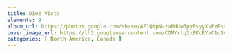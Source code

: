 ```yaml
---
title: Diez Vista
elements: 9
album_url: https://photos.google.com/share/AF1QipN-zaNHUw6pyBsyyXsPzEsorfBYSwhicsyBAhkUo0lgHibYTroousZGoEXk9lNSqw?key=eHZrekJQbGRWd2VzLXdsejBLOUhUbjRUeDZ4c0JR
cover_image_url: https://lh3.googleusercontent.com/COMYrtq2x8KcEYvC1oSV5HiZY7TH9jbrxdE-HUf_Dx7t94z24Bn32Pr1EsJr-moP5PLabJrZJt1dJx8vVOjmePIrN8zdQ_EdFS1eEDOmJ2L1U2fEKV4NdMFuDuVseNwhRTSt3Q6fkbX07BG58YoS66SbR7vz0Idk06XQ7uxvLpD3C6zND9lwqeGzi7gLcHx8aBxofScqXzFQZL6BZ3Qv1T1IVc_01zJdCl0Z59gf-bzwEGhta_hO--bjYidLlnfhXWqGn5EIYvgQRMgLpO3vEDAiFgoLE7LPSsv2ndJPuzjnUjYRtFnsgJxG21yWk3Wx0_40WHc4F9M9s9cYZsHkZAzf2qnRaGBAXzE8p0FufWQFSlMJ-wFUomRLRKtXty7lrjXqAG7H6WpL9OriYOiWqw6NzZo7g--5jF6O-5cEjc4GY4TKrHHSIGqpUU3NCTu5-iJVA9wdDE94A4dKLaY58NMqWJoG6zLWxAhL37dwNkbuTotBj7RuObhOvAugqrfN5Rk02mY7NI4zlMoJ4usEu03obZMdO2i2ZYWQeLft1_czLG2kWJiJzpTJMCmhWrszs5jtOVJ9PRs-g_0G960Vn-ogeSTB0Ig9CemN-vwqwJack_h3jxu0dYdljQno-IOIrVSParX4mZhw9wB_zWO0J2ZJKA=s195-p-k-no
categories: [ North America, Canada ]
---
```

